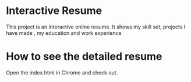 Interactive Resume
==================

This project is an interactive online resume.
It shows my skill set, projects I have made , my education and work experience

How to see the detailed resume
=================================
Open the index.html in Chrome and check out.